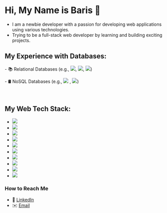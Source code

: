 # Hi, My Name is Baris 👋

- I am a newbie developer with a passion for developing web applications using various technologies.<br>
- Trying to be a full-stack web developer by learning and building exciting projects.

## My Experience with Databases:
<p align="left">
- 📚 Relational Databases (e.g., <img src="https://img.shields.io/badge/MsSQL-CC2927?style=flat-square&logo=microsoft-sql-server&logoColor=white" />, <img src="https://img.shields.io/badge/MySQL-4479A1?style=flat-square&logo=mysql&logoColor=white" />, <img src="https://img.shields.io/badge/PostgreSQL-336791?style=flat-square&logo=postgresql&logoColor=white" />)
</p>
<p>
- 🛢️ NoSQL Databases (e.g., <img src="https://img.shields.io/badge/MongoDB-47A248?style=flat-square&logo=mongodb&logoColor=white" /> , <img src="https://img.shields.io/badge/Redis-DC382D?style=flat-square&logo=redis&logoColor=white" />)
</p> <br>

## My Web Tech Stack:

- <img src="https://img.shields.io/badge/C%23-239120?style=flat-square&logo=c-sharp&logoColor=white" />
- <img src="https://img.shields.io/badge/HTML5-E34F26?style=flat-square&logo=html5&logoColor=white" /> 
- <img src="https://img.shields.io/badge/CSS3-1572B6?style=flat-square&logo=css3&logoColor=white" /> 
- <img src="https://img.shields.io/badge/TailwindCSS-38B2AC?style=flat-square&logo=tailwind-css&logoColor=white" /> 
- <img src="https://img.shields.io/badge/JavaScript-F7DF1E?style=flat-square&logo=javascript&logoColor=black" />
- <img src="https://img.shields.io/badge/ASP.NET_Core-5C2D91?style=flat-square&logo=dotnet&logoColor=white" /> 
- <img src="https://img.shields.io/badge/ASP.NET_MVC_Core-5C2D91?style=flat-square&logo=dotnet&logoColor=white" /> 
- <img src="https://img.shields.io/badge/ASP.NET_Web_API-5C2D91?style=flat-square&logo=dotnet&logoColor=white" /> 
- <img src="https://img.shields.io/badge/Node.js-339933?style=flat-square&logo=node.js&logoColor=white" />
- <img src="https://img.shields.io/badge/React-20232A?style=flat-square&logo=react&logoColor=61DAFB" /> 

### How to Reach Me
- 💼 [LinkedIn](https://www.linkedin.com/in/emre-barış-erdem)
- ✉️ [Email](mailto:erdem.emre.baris@gmail.com)
